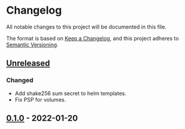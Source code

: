 # Changelog

All notable changes to this project will be documented in this file.

The format is based on [Keep a Changelog](https://keepachangelog.com/en/1.0.0/),
and this project adheres to [Semantic Versioning](https://semver.org/spec/v2.0.0.html).

## [Unreleased]

### Changed
- Add shake256 sum secret to helm templates.
- Fix PSP for volumes.

## [0.1.0] - 2022-01-20

[Unreleased]: https://github.com/giantswarm/encryption-config-hasher/compare/v0.1.0...HEAD
[0.1.0]: https://github.com/giantswarm/encryption-config-hasher/releases/tag/v0.1.0
